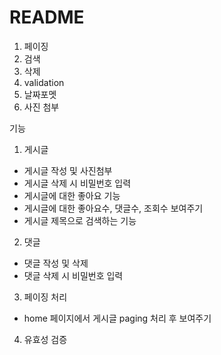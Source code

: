 # README

1. 페이징
2. 검색
3. 삭제
4. validation
5. 날짜포멧
6. 사진 첨부

기능

1. 게시글

- 게시글 작성 및 사진첨부
- 게시글 삭제 시 비밀번호 입력
- 게시글에 대한 좋아요 기능
- 게시글에 대한 좋아요수, 댓글수, 조회수 보여주기
- 게시글 제목으로 검색하는 기능

2. 댓글

- 댓글 작성 및 삭제
- 댓글 삭제 시 비밀번호 입력

3. 페이징 처리

- home 페이지에서 게시글 paging 처리 후 보여주기

4. 유효성 검증
